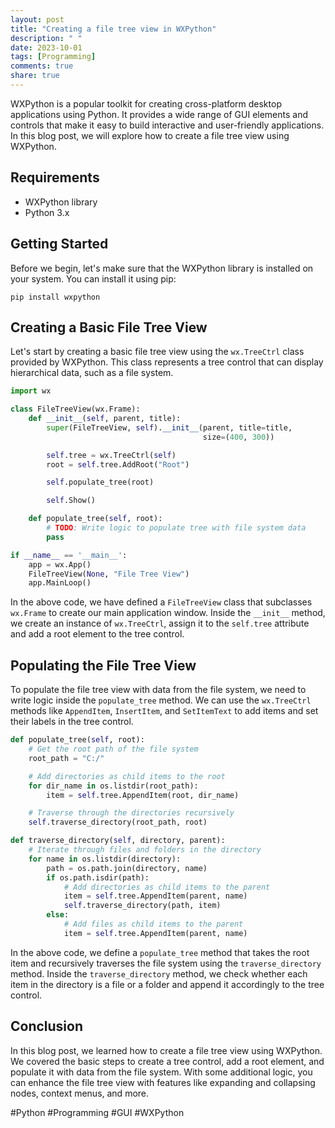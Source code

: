 ```yaml
---
layout: post
title: "Creating a file tree view in WXPython"
description: " "
date: 2023-10-01
tags: [Programming]
comments: true
share: true
---
```


WXPython is a popular toolkit for creating cross-platform desktop applications using Python. It provides a wide range of GUI elements and controls that make it easy to build interactive and user-friendly applications. In this blog post, we will explore how to create a file tree view using WXPython.

## Requirements
- WXPython library
- Python 3.x

## Getting Started
Before we begin, let's make sure that the WXPython library is installed on your system. You can install it using pip:

```
pip install wxpython
```

## Creating a Basic File Tree View
Let's start by creating a basic file tree view using the `wx.TreeCtrl` class provided by WXPython. This class represents a tree control that can display hierarchical data, such as a file system.

```python
import wx

class FileTreeView(wx.Frame):
    def __init__(self, parent, title):
        super(FileTreeView, self).__init__(parent, title=title,
                                           size=(400, 300))

        self.tree = wx.TreeCtrl(self)
        root = self.tree.AddRoot("Root")

        self.populate_tree(root)

        self.Show()

    def populate_tree(self, root):
        # TODO: Write logic to populate tree with file system data
        pass

if __name__ == '__main__':
    app = wx.App()
    FileTreeView(None, "File Tree View")
    app.MainLoop()
```

In the above code, we have defined a `FileTreeView` class that subclasses `wx.Frame` to create our main application window. Inside the `__init__` method, we create an instance of `wx.TreeCtrl`, assign it to the `self.tree` attribute and add a root element to the tree control.

## Populating the File Tree View
To populate the file tree view with data from the file system, we need to write logic inside the `populate_tree` method. We can use the `wx.TreeCtrl` methods like `AppendItem`, `InsertItem`, and `SetItemText` to add items and set their labels in the tree control.

```python
def populate_tree(self, root):
    # Get the root path of the file system
    root_path = "C:/"

    # Add directories as child items to the root
    for dir_name in os.listdir(root_path):
        item = self.tree.AppendItem(root, dir_name)

    # Traverse through the directories recursively
    self.traverse_directory(root_path, root)

def traverse_directory(self, directory, parent):
    # Iterate through files and folders in the directory
    for name in os.listdir(directory):
        path = os.path.join(directory, name)
        if os.path.isdir(path):
            # Add directories as child items to the parent
            item = self.tree.AppendItem(parent, name)
            self.traverse_directory(path, item)
        else:
            # Add files as child items to the parent
            item = self.tree.AppendItem(parent, name)
```

In the above code, we define a `populate_tree` method that takes the root item and recursively traverses the file system using the `traverse_directory` method. Inside the `traverse_directory` method, we check whether each item in the directory is a file or a folder and append it accordingly to the tree control.

## Conclusion
In this blog post, we learned how to create a file tree view using WXPython. We covered the basic steps to create a tree control, add a root element, and populate it with data from the file system. With some additional logic, you can enhance the file tree view with features like expanding and collapsing nodes, context menus, and more.

#Python #Programming #GUI #WXPython